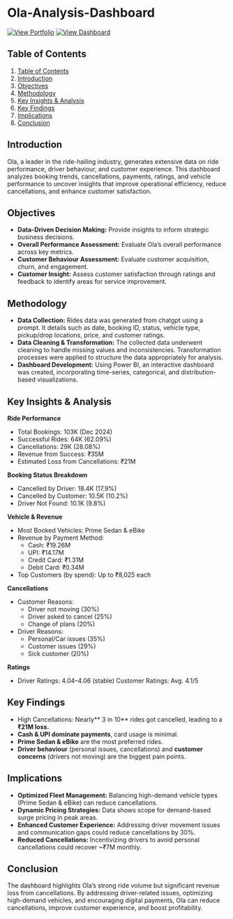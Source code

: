 # Ola-Analysis-Dashboard

[![View Portfolio](https://img.shields.io/badge/View%20Portfolio-%23000000.svg?style=for-the-badge&logo=firefox&logoColor=#FF7139)](https://www.datascienceportfol.io/mohan_Srinivas)
[![View Dashboard](https://img.shields.io/badge/View%20Dashboard-%23000000.svg?style=for-the-badge&logo=Codeforces&logoColor=gold)](https://app.powerbi.com/view?r=eyJrIjoiNDRhODNhZTktMGEyYS00NzZiLWE2OGEtMGY3Mjc0OThiMjc4IiwidCI6IjM3MzhkYjE5LTA4MzUtNDhmZS05MjhiLWMxZjI3ZmNkN2Y2NCJ9)

## Table of Contents
1. [Table of Contents](#table-of-contents)
2. [Introduction](#introduction)
3. [Objectives](#objectives)
4. [Methodology](#methodology)
5. [Key Insights \& Analysis](#key-insights--analysis)
6. [Key Findings](#key-findings)
7. [Implications](#implications)
8. [Conclusion](#conclusion)

## Introduction
Ola, a leader in the ride-hailing industry, generates extensive data on ride performance, driver behaviour, and customer experience. This dashboard analyzes booking trends, cancellations, payments, ratings, and vehicle performance to uncover insights that improve operational efficiency, reduce cancellations, and enhance customer satisfaction.

## Objectives
- **Data-Driven Decision Making:** Provide insights to inform strategic business decisions.
- **Overall Performance Assessment:** Evaluate Ola’s overall performance across key metrics.
- **Customer Behaviour Assessment:** Evaluate customer acquisition, churn, and engagement.
- **Customer Insight:** Assess customer satisfaction through ratings and feedback to identify areas for service improvement.

## Methodology
- **Data Collection:** Rides data was generated from chatgpt using a prompt. It details such as date, booking ID, status, vehicle type, pickup/drop locations, price, and customer ratings.
- **Data Cleaning & Transformation:** The collected data underwent cleaning to handle missing values and inconsistencies. Transformation processes were applied to structure the data appropriately for analysis.
- **Dashboard Development:** Using Power BI, an interactive dashboard was created, incorporating time-series, categorical, and distribution-based visualizations.

## Key Insights & Analysis
**Ride Performance**
- Total Bookings: 103K (Dec 2024)
- Successful Rides: 64K (62.09%)
- Cancellations: 29K (28.08%)
- Revenue from Success: ₹35M
- Estimated Loss from Cancellations: ₹21M

**Booking Status Breakdown**
- Cancelled by Driver: 18.4K (17.9%)
- Cancelled by Customer: 10.5K (10.2%)
- Driver Not Found: 10.1K (9.8%)

**Vehicle & Revenue**
- Most Booked Vehicles: Prime Sedan & eBike
- Revenue by Payment Method:
    - Cash: ₹19.26M
    - UPI: ₹14.17M
    - Credit Card: ₹1.31M
    - Debit Card: ₹0.34M
- Top Customers (by spend): Up to ₹8,025 each

**Cancellations**
- Customer Reasons:
    - Driver not moving (30%)
    - Driver asked to cancel (25%)
    - Change of plans (20%)
- Driver Reasons:
    - Personal/Car issues (35%)
    - Customer issues (29%)
    - Sick customer (20%)

**Ratings**
- Driver Ratings: 4.04–4.06 (stable)
Customer Ratings: Avg. 4.1/5

## Key Findings

- High Cancellations: Nearly** 3 in 10** rides got cancelled, leading to a **₹21M loss.**
- **Cash & UPI dominate payments**, card usage is minimal.
- **Prime Sedan & eBike** are the most preferred rides.
- **Driver behaviour** (personal issues, cancellations) and **customer concerns** (drivers not moving) are the biggest pain points.

## Implications

- **Optimized Fleet Management:** Balancing high-demand vehicle types (Prime Sedan & eBike) can reduce cancellations.
- **Dynamic Pricing Strategies:** Data shows scope for demand-based surge pricing in peak areas.
- **Enhanced Customer Experience:** Addressing driver movement issues and communication gaps could reduce cancellations by 30%.
- **Reduced Cancellations:** Incentivizing drivers to avoid personal cancellations could recover ~₹7M monthly.

## Conclusion

The dashboard highlights Ola’s strong ride volume but significant revenue loss from cancellations. By addressing driver-related issues, optimizing high-demand vehicles, and encouraging digital payments, Ola can reduce cancellations, improve customer experience, and boost profitability.
